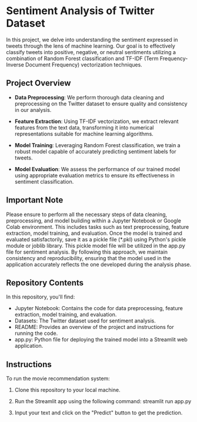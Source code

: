 # Sentiment Analysis of Twitter Dataset
In this project, we delve into understanding the sentiment expressed in tweets through the lens of machine learning. Our goal is to effectively classify tweets into positive, negative, or neutral sentiments utilizing a combination of Random Forest classification and TF-IDF (Term Frequency-Inverse Document Frequency) vectorization techniques. 

## Project Overview

- **Data Preprocessing**: We perform thorough data cleaning and preprocessing on the Twitter dataset to ensure quality and consistency in our analysis.
  
- **Feature Extraction**: Using TF-IDF vectorization, we extract relevant features from the text data, transforming it into numerical representations suitable for machine learning algorithms.
  
- **Model Training**: Leveraging Random Forest classification, we train a robust model capable of accurately predicting sentiment labels for tweets.

- **Model Evaluation**: We assess the performance of our trained model using appropriate evaluation metrics to ensure its effectiveness in sentiment classification.

## Important Note

Please ensure to perform all the necessary steps of data cleaning, preprocessing, and model building within a Jupyter Notebook or Google Colab environment. This includes tasks such as text preprocessing, feature extraction, model training, and evaluation. Once the model is trained and evaluated satisfactorily, save it as a pickle file (*.pkl) using Python's pickle module or joblib library. This pickle model file will be utilized in the app.py file for sentiment analysis. By following this approach, we maintain consistency and reproducibility, ensuring that the model used in the application accurately reflects the one developed during the analysis phase.

## Repository Contents

In this repository, you'll find:

- Jupyter Notebook: Contains the code for data preprocessing, feature extraction, model training, and evaluation.
- Datasets: The Twitter dataset used for sentiment analysis.
- README: Provides an overview of the project and instructions for running the code.
- app.py: Python file for deploying the trained model into a Streamlit web application.

## Instructions

To run the movie recommendation system:

1. Clone this repository to your local machine.
   
2. Run the Streamlit app using the following command:
   streamlit run app.py
   
3. Input your text and click on the "Predict" button to get the prediction.

